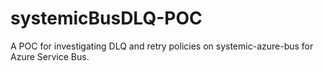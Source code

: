# systemicBusDLQ-POC

A POC for investigating DLQ and retry policies on systemic-azure-bus for Azure Service Bus.